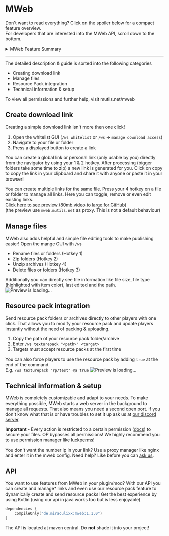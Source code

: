 # MWeb
Don't want to read everything? Click on the spoiler below for a compact feature overview.<br>
For developers that are interested into the MWeb API, scroll down to the bottom.
<details><summary>MWeb Feature Summary</summary>
MWeb can be controlled completely by GUI or command.<br>
You can...

- ...browse through your files ingame (GUI only)
- ...create public links to any file or folder on your server
- ...create restricted links to any file or folder on your server (user, passphrase, timed, amount)
- ...edit and toggle all created links
- ...send folders or archives directly to players as resource pack
- ...zip & unzip folders/archives ingame
- ...delete & rename files ingame
- ...define folders for uploading files (can be restricted like downloads)

And for the more technical features, you can also...

- ...respond custom html/css/js on error pages
- ...define a proxy domain (like mutils.net/<id> instead of 1.2.3.4:1234/<id>)
- ...restrict every single action to a permission

</details>

---

The detailed description & guide is sorted into the following categories

- Creating download link
- Manage files
- Resource Pack integration
- Technical information & setup

To view all permissions and further help, visit mutils.net/mweb


## Create download link
Creating a simple download link isn't more then one click!

1. Open the whitelist GUI (`/ws whitelist` or `/ws` -> ``manage download access``)
2. Navigate to your file or folder
3. Press a displayed button to create a link

You can create a global link or personal link (only usable by you) directly from the navigator by using your 1 & 2 hotkey. After processing (bigger folders take some time to zip) a new link is generated for you. Click on copy to copy the link in your clipboard and share it with anyone or paste it in your browser!

You can create multiple links for the same file. Press your 4 hotkey on a file or folder to manage all links. Here you can toggle, remove or even edit existing links.<br>
[Click here to see preview (80mb video to large for GitHub)](https://i.imgur.com/kcUB1VT.gif)<br>
(the preview use `mweb.mutils.net` as proxy. This is not a default behaviour)


## Manage files
MWeb also adds helpful and simple file editing tools to make publishing easier! Open the mange GUI with `/ws`

- Rename files or folders (Hotkey 1)
- Zip folders (Hotkey 2)
- Unzip archives (Hotkey 4)
- Delete files or folders (Hotkey 3)

Additionally you can directly see file information like file size, file type (highlighted with item color), last edited and the path.
![Preview is loading...](https://i.imgur.com/8u9bRRm.gifv)


## Resource pack integration
Send resource pack folders or archives directly to other players with one click. That allows you to modify your resource pack and update players instantly without the need of packing & uploading.

1. Copy the path of your resource pack folder/archive
2. Enter `/ws texturepack "<path>" <target>`
3. Targets must accept resource packs at the first time

You can also force players to use the resource pack by adding `true` at the end of the command. <br>
E.g. `/ws texturepack "rp/test" @a true`
![Preview is loading...](https://i.imgur.com/4mYczui.gif)


## Technical information & setup
MWeb is completely customizable and adapt to your needs. To make everything possible, MWeb starts a web server in the background to manage all requests. That also means you need a second open port. If you don't know what that is or have troubles to set it up ask us at [our discord server](https://dc.mutils.net).


**Important** - Every action is restricted to a certain permission ([docs](https://mutils.net/mweb)) to secure your files. OP bypasses all permissions! We highly recommend you to use permission manager like [luckperms](https://luckperms.net/)!


You don't want the number ip in your link? Use a proxy manager like nginx and enter it in the mweb config. Need help? Like before you can [ask us](https://dc.mutils.net).


## API
You want to use features from MWeb in your plugin/mod? With our API you can create and manage* links
and even use our resource pack feature to dynamically create and send resource packs! Get the best experience by using Kotlin (using our api in java works too but is less enjoyable)

```kotlin
dependencies {
    compileOnly("de.miraculixx:mweb:1.1.0")
}
```
The API is located at maven central. Do **not** shade it into your project!
